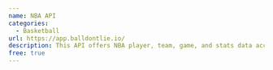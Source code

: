 ```yaml
---
name: NBA API
categories:
  - Basketball
url: https://app.balldontlie.io/
description: This API offers NBA player, team, game, and stats data access.
free: true
---
```

